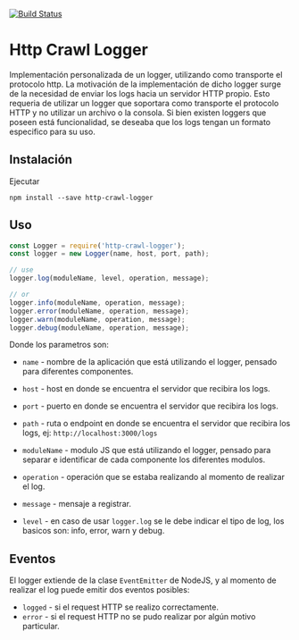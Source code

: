 [![Build Status](https://travis-ci.org/emanuelbalcazar/http-crawl-logger.svg?branch=master)](https://travis-ci.org/emanuelbalcazar/http-crawl-logger)


# Http Crawl Logger

Implementación personalizada de un logger, utilizando como transporte el protocolo http.
La motivación de la implementación de dicho logger surge de la necesidad de enviar los logs hacia un servidor HTTP propio.
Esto requeria de utilizar un logger que soportara como transporte el protocolo HTTP y no utilizar un archivo o la consola.
Si bien existen loggers que poseen está funcionalidad, se deseaba que los logs tengan un formato especifico para su uso.

## Instalación

Ejecutar

```
npm install --save http-crawl-logger
```

## Uso

```javascript
const Logger = require('http-crawl-logger');
const logger = new Logger(name, host, port, path);

// use
logger.log(moduleName, level, operation, message);

// or
logger.info(moduleName, operation, message);
logger.error(moduleName, operation, message);
logger.warn(moduleName, operation, message);
logger.debug(moduleName, operation, message);

```

Donde los parametros son:

* `name` - nombre de la aplicación que está utilizando el logger, pensado para diferentes componentes.
* `host` - host en donde se encuentra el servidor que recibira los logs.
* `port` - puerto en donde se encuentra el servidor que recibira los logs.
* `path` - ruta o endpoint en donde se encuentra el servidor que recibira los logs, ej: `http://localhost:3000/logs`

* `moduleName` - modulo JS que está utilizando el logger, pensado para separar e identificar de cada componente los diferentes modulos.
* `operation` - operación que se estaba realizando al momento de realizar el log.
* `message` - mensaje a registrar.
* `level` - en caso de usar `logger.log` se le debe indicar el tipo de log, los basicos son: info, error, warn y debug.

## Eventos

El logger extiende de la clase `EventEmitter` de NodeJS, y al momento de realizar el log puede emitir dos eventos posibles:

* `logged` - si el request HTTP se realizo correctamente.
* `error` - si el request HTTP no se pudo realizar por algún motivo particular.
